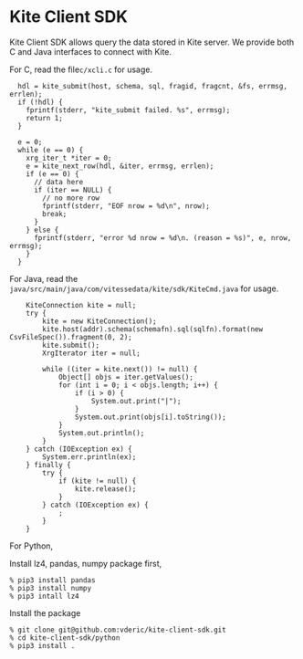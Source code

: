 # Kite Client SDK

Kite Client SDK allows query the data stored in Kite server.  We provide both C and Java interfaces to connect with Kite.

For C, read the file`c/xcli.c` for usage.

```
  hdl = kite_submit(host, schema, sql, fragid, fragcnt, &fs, errmsg, errlen);
  if (!hdl) {
    fprintf(stderr, "kite_submit failed. %s", errmsg);
    return 1;
  }

  e = 0;
  while (e == 0) {
    xrg_iter_t *iter = 0;
    e = kite_next_row(hdl, &iter, errmsg, errlen);
    if (e == 0) {
      // data here
      if (iter == NULL) {
        // no more row
        fprintf(stderr, "EOF nrow = %d\n", nrow);
        break;
      }
    } else {
      fprintf(stderr, "error %d nrow = %d\n. (reason = %s)", e, nrow, errmsg);
    }
  }
```

For Java, read the `java/src/main/java/com/vitessedata/kite/sdk/KiteCmd.java` for usage.

```
    KiteConnection kite = null;
    try {
        kite = new KiteConnection();
        kite.host(addr).schema(schemafn).sql(sqlfn).format(new CsvFileSpec()).fragment(0, 2);
        kite.submit();
        XrgIterator iter = null;

        while ((iter = kite.next()) != null) {
            Object[] objs = iter.getValues();
            for (int i = 0; i < objs.length; i++) {
                if (i > 0) {
                    System.out.print("|");
                }
                System.out.print(objs[i].toString());
            }
            System.out.println();
        }
    } catch (IOException ex) {
        System.err.println(ex);
    } finally {
        try {
            if (kite != null) {
                kite.release();
            }
        } catch (IOException ex) {
            ;
        }
    }
```


For Python,

Install lz4, pandas, numpy package first,

```
% pip3 install pandas
% pip3 install numpy
% pip3 intall lz4
```

Install the package

```
% git clone git@github.com:vderic/kite-client-sdk.git
% cd kite-client-sdk/python
% pip3 install .
```


